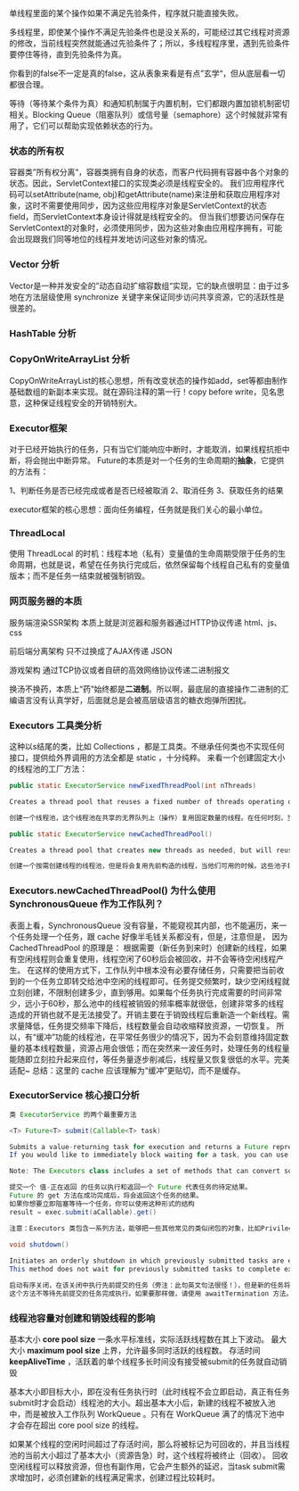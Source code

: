 
单线程里面的某个操作如果不满足先验条件，程序就只能直接失败。

多线程里，即使某个操作不满足先验条件也是没关系的，可能经过其它线程对资源的修改，当前线程突然就能通过先验条件了；所以，多线程程序里，遇到先验条件要停住等待，直到先验条件为真。

你看到的false不一定是真的false，这从表象来看是有点”玄学“，但从底层看一切都很合理。

等待（等待某个条件为真）和通知机制属于内置机制，它们都跟内置加锁机制密切相关。Blocking Queue（阻塞队列）或信号量（semaphore）这个时候就非常有用了，它们可以帮助实现依赖状态的行为。

### 状态的所有权
容器类”所有权分离“，容器类拥有自身的状态，而客户代码拥有容器中各个对象的状态。因此，ServletContext接口的实现类必须是线程安全的。
我们应用程序代码可以setAttribute(name, obj)和getAttribute(name)来注册和获取应用程序对象，这时不需要使用同步，因为这些应用程序对象是ServletContext的状态field，而ServletContext本身设计得就是线程安全的。
但当我们想要访问保存在ServletContext的对象时，必须使用同步，因为这些对象由应用程序拥有，可能会出现跟我们同等地位的线程并发地访问这些对象的情况。

### Vector 分析
Vector是一种并发安全的”动态自动扩缩容数组“实现，它的缺点很明显：由于过多地在方法层级使用 synchronize 关键字来保证同步访问共享资源，它的活跃性是很差的。

### HashTable 分析

### CopyOnWriteArrayList 分析
CopyOnWriteArrayList的核心思想，所有改变状态的操作如add，set等都由制作基础数组的新副本来实现。就在源码注释的第一行！copy before write，见名思意，这种保证线程安全的开销特别大。

### Executor框架
对于已经开始执行的任务，只有当它们能响应中断时，才能取消，如果线程抗拒中断，将会抛出中断异常。
Future的本质是对一个任务的生命周期的**抽象**，它提供的方法有：

1、判断任务是否已经完成或者是否已经被取消 
2、取消任务
3、获取任务的结果

executor框架的核心思想：面向任务编程，任务就是我们关心的最小单位。

### ThreadLocal
使用 ThreadLocal 的时机：线程本地（私有）变量值的生命周期受限于任务的生命周期，也就是说，希望在任务执行完成后，依然保留每个线程自己私有的变量值版本；而不是任务一结束就被强制销毁。

### 网页服务器的本质
服务端渲染SSR架构
本质上就是浏览器和服务器通过HTTP协议传递 html、js、css

前后端分离架构
只不过换成了AJAX传递 JSON

游戏架构
通过TCP协议或者自研的高效网络协议传递二进制报文

换汤不换药，本质上“药”始终都是**二进制**。所以啊，最底层的直接操作二进制的汇编语言没有认真学好，后面就总是会被高层级语言的糖衣炮弹所困扰。

### Executors 工具类分析
这种以s结尾的类，比如 Collections ，都是工具类。不继承任何类也不实现任何接口，提供给外界调用的方法全都是 static ，十分纯粹。
来看一个创建固定大小的线程池的工厂方法：

```java
public static ExecutorService newFixedThreadPool(int nThreads)

Creates a thread pool that reuses a fixed number of threads operating off a shared unbounded queue. At any point, at most nThreads threads will be active processing tasks. If additional tasks are submitted when all threads are active, they will wait in the queue until a thread is available. If any thread terminates due to a failure during execution prior to shutdown, a new one will take its place if needed to execute subsequent tasks. The threads in the pool will exist until it is explicitly shutdown.

创建一个线程池，这个线程池在共享的无界队列上（操作）复用固定数量的线程。在任何时刻，至多 NThreads 个线程活跃处理任务。当所有的线程都活跃时，如果额外的任务被提交，他们将会在队列中等待，直到有一个线程可用。如果在关闭之前执行期间由于执行失败而导致任何线程终止，一个新的线程将会替代它的位置，如果需要执行后面的任务。池中的线程将会留存直到池关闭。

public static ExecutorService newCachedThreadPool()

Creates a thread pool that creates new threads as needed, but will reuse previously constructed threads when they are available. These pools will typically improve the performance of programs that execute many short-lived asynchronous tasks. Calls to execute will reuse previously constructed threads if available. If no existing thread is available, a new thread will be created and added to the pool. Threads that have not been used for sixty seconds are terminated and removed from the cache. Thus, a pool that remains idle for long enough will not consume any resources. Note that pools with similar properties but different details (for example, timeout parameters) may be created using ThreadPoolExecutor constructors.

创建一个按需创建线程的线程池，但是将会复用先前构造的线程，当他们可用的时候。这些池子将会典型地提升 执行许多短命异步任务的程序 的性能。对 execute() 方法的调用将会复用先前构造的线程，如果可用。如果不存在可用的线程，一个新的线程将被创建并加入到池中。60秒没有被使用的线程会被从缓存中终止并移除。因此，一个保持足够长时间空闲的池子将不会消耗任何资源。注意：属性类似却又在细节上不同的池（比如，超时参数）可以用 ThreadPoolExecutor 构造函数创建。
```

### Executors.newCachedThreadPool() 为什么使用 SynchronousQueue 作为工作队列？
表面上看，SynchronousQueue 没有容量，不能窥视其内部，也不能遍历，来一个任务处理一个任务，跟 cache 好像半毛钱关系都没有，但是，注意但是，
因为 CachedThreadPool 的原理是：
根据需要（新任务到来时）创建新的线程，如果有空闲线程则会重复使用，线程空闲了60秒后会被回收，并不会等待空闲线程产生。
在这样的使用方式下，工作队列中根本没有必要存储任务，只需要把当前收到的一个任务立即转交给池中空闲的线程即可。任务提交频繁时，缺少空闲线程就立刻创建，不限制创建多少，直到够用。如果每个任务执行完成需要的时间非常少，远小于60秒，那么池中的线程被销毁的频率概率就很低，创建非常多的线程造成的开销也就不是无法接受了。开销主要在于销毁线程后重新造一个新线程。需求量降低，任务提交频率下降后，线程数量会自动收缩释放资源，一切恢复。
所以，有“缓冲”功能的线程池，在平常任务很少的情况下，因为不会刻意维持固定数量的基本线程数量，资源占用会很低；而在突然来一波任务时，处理任务的线程量能随即立刻拉升起来应付，等任务量逐步削减后，线程量又恢复很低的水平。完美适配~
总结：这里的 cache 应该理解为“缓冲”更贴切，而不是缓存。

### ExecutorService 核心接口分析
```java
类 ExecutorService 的两个最重要方法

<T> Future<T> submit(Callable<T> task)

Submits a value-returning task for execution and returns a Future representing the pending results of the task. The Future's get method will return the task's result upon successful completion.
If you would like to immediately block waiting for a task, you can use constructions of the form result = exec.submit(aCallable).get();

Note: The Executors class includes a set of methods that can convert some other common closure-like objects, for example, PrivilegedAction to Callable form so they can be submitted.

提交一个 值-正在返回 的任务以执行和返回一个 Future 代表任务的待定结果。
Future 的 get 方法在成功完成后，将会返回这个任务的结果。
如果你想要立即阻塞等待一个任务，你可以使用这种形式的结构 
result = exec.submit(aCallable).get()

注意：Executors 类包含一系列方法，能够把一些其他常见的类似闭包的对象，比如PrivilegedAction，转换为Callable形式以便他们能够被提交。
  
void shutdown()

Initiates an orderly shutdown in which previously submitted tasks are executed, but no new tasks will be accepted. Invocation has no additional effect if already shut down.
This method does not wait for previously submitted tasks to complete execution. Use awaitTermination to do that.

启动有序关闭，在该关闭中执行先前提交的任务（旁注：此句英文句法很怪！），但是新的任务将不会被接受。如果已经关闭，调用不会有额外影响。
这个方法不等待先前提交的任务完成执行。如果要那样做，请使用 awaitTermination 方法。
```

### 线程池容量对创建和销毁线程的影响
基本大小 **core pool size** 一条水平标准线，实际活跃线程数在其上下波动。
最大大小 **maximum pool size** 上界，允许最多同时活跃的线程数。
存活时间 **keepAliveTime** ，活跃着的单个线程多长时间没有接受被submit的任务就自动销毁

基本大小即目标大小，即在没有任务执行时（此时线程不会立即启动，真正有任务submit时才会启动）线程池的大小。超出基本大小后，新建的线程不被放入池中，而是被放入工作队列 WorkQueue 。只有在 WorkQueue 满了的情况下池中才会存在超出 core pool size 的线程。

如果某个线程的空闲时间超过了存活时间，那么将被标记为可回收的，并且当线程池的当前大小超过了基本大小（资源告急）时，这个线程将被终止（回收）。
回收空闲线程可以释放资源，但也有副作用，它会产生额外的延迟，当task submit需求增加时，必须创建新的线程满足需求，创建过程比较耗时。


